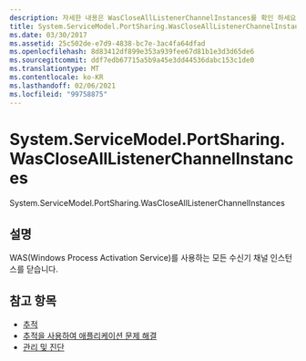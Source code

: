 ```yaml
---
description: 자세한 내용은 WasCloseAllListenerChannelInstances를 확인 하세요.
title: System.ServiceModel.PortSharing.WasCloseAllListenerChannelInstances
ms.date: 03/30/2017
ms.assetid: 25c502de-e7d9-4838-bc7e-3ac4fa64dfad
ms.openlocfilehash: 8d83412df899e353a939fee67d81b1e3d3d65de6
ms.sourcegitcommit: ddf7edb67715a5b9a45e3dd44536dabc153c1de0
ms.translationtype: MT
ms.contentlocale: ko-KR
ms.lasthandoff: 02/06/2021
ms.locfileid: "99758875"
---
```

# <a name="systemservicemodelportsharingwasclosealllistenerchannelinstances"></a>System.ServiceModel.PortSharing.WasCloseAllListenerChannelInstances

System.ServiceModel.PortSharing.WasCloseAllListenerChannelInstances  
  
## <a name="description"></a>설명  

 WAS(Windows Process Activation Service)를 사용하는 모든 수신기 채널 인스턴스를 닫습니다.  
  
## <a name="see-also"></a>참고 항목

- [추적](index.md)
- [추적을 사용하여 애플리케이션 문제 해결](using-tracing-to-troubleshoot-your-application.md)
- [관리 및 진단](../index.md)
